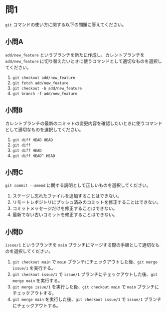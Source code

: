 # 問1
`git` コマンドの使い方に関する以下の問題に答えてください。

## 小問A
`add/new_feature` というブランチを新たに作成し、カレントブランチを `add/new_feature` に切り替えたいときに使うコマンドとして適切なものを選択してください。

  1. `git checkout add/new_feature`
  1. `git fetch add/new_feature`
  1. `git checkout -b add/new_feature`
  1. `git branch -f add/new_feature`
   

## 小問B
カレントブランチの最新のコミットの変更内容を確認したいときに使うコマンドとして適切なものを選択してください。

  1. `git diff HEAD HEAD`
  1. `git diff`
  1. `git diff HEAD`
  1. `git diff HEAD^ HEAD`

## 小問C
`git commit --amend` に関する説明として正しいものを選択してください。

  1. ステージし忘れたファイルを追加することはできない。
  1. リモートレポジトリにプッシュ済みのコミットを修正することはできない。
  1. コミットメッセージだけを修正することはできない。
  1. 最新でない古いコミットを修正することはできない。

## 小問D
`issue/1` というブランチを `main` ブランチにマージする際の手順として適切なものを選択してください。

  1. `git checkout main` で `main` ブランチにチェックアウトした後、`git merge issue/1` を実行する。
  1. `git checkout issue/1` で `issue/1` ブランチにチェックアウトした後、`git merge main` を実行する。
  1. `git merge issue/1` を実行した後、`git checkout main` で `main` ブランチにチェックアウトする。
  1. `git merge main` を実行した後、`git checkout issue/1` で `issue/1` ブランチにチェックアウトする。
